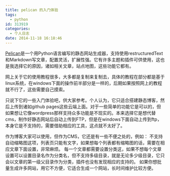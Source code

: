```yaml
---
title: pelican 的入门体验
tags:
  - python
id: 313919
categories:
  - 个人日志
date: 2014-11-18 16:18:46
---
```


[Pelican](https://github.com/getpelican/pelican)是一个用Python语言编写的静态网站生成器，支持使用restructuredText和Markdown写文章，配置灵活，扩展性强。它有许多主题和插件可供使用，这也是我选择它的原因，诸如相关文章，站点地图，这些功能它都有。

网上关于它的使用教程很多，大多都是复制来复制去，具体的教程在部分都是基于linux系统，在windows下面的操作前半部分是一样的，后期如果按照网上的教程就不行了，这些需要自己摸索。

只说下它的一些入门体验吧，供大家参考。个人认为，它只适合搭建静态博客，然后上传到诸如github pages这些云端上面。对于一些简单的功能它是可以的，但如果想让它像wordpress那样支持众多功能是不现实的。本来选择它是想代替cms，制作好静态网站后自动上传到FTP，但是在windows下面自动上传到ftp，本身它是不支持的，需要借助相应的工具，这点就不太好了。

作为博客大家可以使用，但作为CMS，它还是有一些不便之处的，例如：
不支持自动缩略图这项，列表页只能有文字，如果想每个列表都有缩略图的话，需要在相应文章下面设置，非常麻烦。
每一个文章都需要设置分类这，如果不想每个文章设置可以设置目录名作为分类名，但不支持多级目录，就是无论多少级目录，它只会以文章的第一级父目录作为分类，插件也没有发现相应的支持的。
如果你想批量生成许多网站，用它不方便，它适合生成一个网站，长时间维护比较方便。 